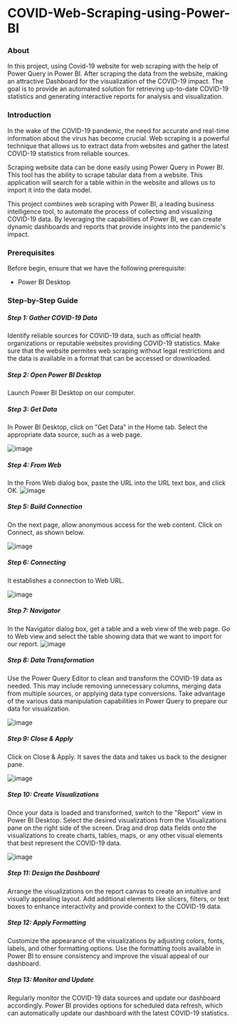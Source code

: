 # COVID-Web-Scraping-using-Power-BI
### About
In this project, using Covid-19 website for web scraping with the help of Power Query in Power BI. After scraping the data from the website, making an attractive Dashboard for the visualization of the COVID-19 impact. The goal is to provide an automated solution for retrieving up-to-date COVID-19 statistics and generating interactive reports for analysis and visualization.
### Introduction
In the wake of the COVID-19 pandemic, the need for accurate and real-time information about the virus has become crucial. Web scraping is a powerful technique that allows us to extract data from websites and gather the latest COVID-19 statistics from reliable sources.

Scraping website data can be done easily using Power Query in Power BI. This tool has the ability to scrape tabular data from a website. This application will search for a table within in the website and allows us to import it into the data model.

This project combines web scraping with Power BI, a leading business intelligence tool, to automate the process of collecting and visualizing COVID-19 data. By leveraging the capabilities of Power BI, we can create dynamic dashboards and reports that provide insights into the pandemic's impact.
### Prerequisites
Before begin, ensure that we have the following prerequisite:

* Power BI Desktop
### Step-by-Step Guide
##### Step 1: Gather COVID-19 Data
Identify reliable sources for COVID-19 data, such as official health organizations or reputable websites providing COVID-19 statistics. Make sure that the website permites web scraping without legal restrictions and the data is available in a format that can be accessed or downloaded. 
##### Step 2: Open Power BI Desktop
Launch Power BI Desktop on our computer.
##### Step 3: Get Data
In Power BI Desktop, click on "Get Data" in the Home tab. Select the appropriate data source, such as a web page.

![image](https://github.com/shaheeneqbal/COVID-Web-Scraping-using-Power-BI/assets/67499556/226aa3af-5a34-413b-b5a6-921344ef781a)
##### Step 4: From Web
In the From Web dialog box, paste the URL into the URL text box, and click OK.
![image](https://github.com/shaheeneqbal/COVID-Web-Scraping-using-Power-BI/assets/67499556/f6329cd0-bf93-47c9-894f-1cb71772f218)
##### Step 5: Build Connection
On the next page, allow anonymous access for the web content. Click on Connect, as shown below.

![image](https://github.com/shaheeneqbal/COVID-Web-Scraping-using-Power-BI/assets/67499556/fbfb12ca-73e1-4336-aa0c-5f8a79fca9d5)
##### Step 6: Connecting
It establishes a connection to Web URL.

![image](https://github.com/shaheeneqbal/COVID-Web-Scraping-using-Power-BI/assets/67499556/02dd4e53-081f-45e7-9b0a-e3fecf96d6c2)
##### Step 7: Navigator
In the Navigator dialog box, get a table and a web view of the web page. Go to Web view and select the table showing data that we want to import for our report.
![image](https://github.com/shaheeneqbal/COVID-Web-Scraping-using-Power-BI/assets/67499556/cadfed4a-e0b4-4ee2-bccb-923a7ef8bce2)
##### Step 8: Data Transformation
Use the Power Query Editor to clean and transform the COVID-19 data as needed. This may include removing unnecessary columns, merging data from multiple sources, or applying data type conversions. Take advantage of the various data manipulation capabilities in Power Query to prepare our data for visualization.

![image](https://github.com/shaheeneqbal/COVID-Web-Scraping-using-Power-BI/assets/67499556/db1c1da1-0be0-4b1e-88cb-3663e53ad241)
##### Step 9: Close & Apply
Click on Close & Apply. It saves the data and takes us back to the designer pane.

![image](https://github.com/shaheeneqbal/COVID-Web-Scraping-using-Power-BI/assets/67499556/23284fcc-9657-4527-8792-fa70cb7f969e)
##### Step 10: Create Visualizations
Once your data is loaded and transformed, switch to the "Report" view in Power BI Desktop. Select the desired visualizations from the Visualizations pane on the right side of the screen. Drag and drop data fields onto the visualizations to create charts, tables, maps, or any other visual elements that best represent the COVID-19 data.

![image](https://github.com/shaheeneqbal/COVID-Web-Scraping-using-Power-BI/assets/67499556/5ad3399f-5f9e-4ab2-b623-b3a575cc4a0f)
##### Step 11: Design the Dashboard
Arrange the visualizations on the report canvas to create an intuitive and visually appealing layout. Add additional elements like slicers, filters, or text boxes to enhance interactivity and provide context to the COVID-19 data.
##### Step 12: Apply Formatting
Customize the appearance of the visualizations by adjusting colors, fonts, labels, and other formatting options. Use the formatting tools available in Power BI to ensure consistency and improve the visual appeal of our dashboard.
##### Step 13: Monitor and Update
Regularly monitor the COVID-19 data sources and update our dashboard accordingly. Power BI provides options for scheduled data refresh, which can automatically update our dashboard with the latest COVID-19 statistics.


